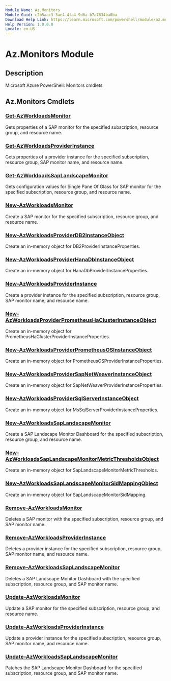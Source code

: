 ```yaml
---
Module Name: Az.Monitors
Module Guid: c2b5aac3-3ae4-4fa4-9d6a-b7a7834ba0ba
Download Help Link: https://learn.microsoft.com/powershell/module/az.monitors
Help Version: 1.0.0.0
Locale: en-US
---
```


# Az.Monitors Module
## Description
Microsoft Azure PowerShell: Monitors cmdlets

## Az.Monitors Cmdlets
### [Get-AzWorkloadsMonitor](Get-AzWorkloadsMonitor.md)
Gets properties of a SAP monitor for the specified subscription, resource group, and resource name.

### [Get-AzWorkloadsProviderInstance](Get-AzWorkloadsProviderInstance.md)
Gets properties of a provider instance for the specified subscription, resource group, SAP monitor name, and resource name.

### [Get-AzWorkloadsSapLandscapeMonitor](Get-AzWorkloadsSapLandscapeMonitor.md)
Gets configuration values for Single Pane Of Glass for SAP monitor for the specified subscription, resource group, and resource name.

### [New-AzWorkloadsMonitor](New-AzWorkloadsMonitor.md)
Create a SAP monitor for the specified subscription, resource group, and resource name.

### [New-AzWorkloadsProviderDB2InstanceObject](New-AzWorkloadsProviderDB2InstanceObject.md)
Create an in-memory object for DB2ProviderInstanceProperties.

### [New-AzWorkloadsProviderHanaDbInstanceObject](New-AzWorkloadsProviderHanaDbInstanceObject.md)
Create an in-memory object for HanaDbProviderInstanceProperties.

### [New-AzWorkloadsProviderInstance](New-AzWorkloadsProviderInstance.md)
Create a provider instance for the specified subscription, resource group, SAP monitor name, and resource name.

### [New-AzWorkloadsProviderPrometheusHaClusterInstanceObject](New-AzWorkloadsProviderPrometheusHaClusterInstanceObject.md)
Create an in-memory object for PrometheusHaClusterProviderInstanceProperties.

### [New-AzWorkloadsProviderPrometheusOSInstanceObject](New-AzWorkloadsProviderPrometheusOSInstanceObject.md)
Create an in-memory object for PrometheusOSProviderInstanceProperties.

### [New-AzWorkloadsProviderSapNetWeaverInstanceObject](New-AzWorkloadsProviderSapNetWeaverInstanceObject.md)
Create an in-memory object for SapNetWeaverProviderInstanceProperties.

### [New-AzWorkloadsProviderSqlServerInstanceObject](New-AzWorkloadsProviderSqlServerInstanceObject.md)
Create an in-memory object for MsSqlServerProviderInstanceProperties.

### [New-AzWorkloadsSapLandscapeMonitor](New-AzWorkloadsSapLandscapeMonitor.md)
Create a SAP Landscape Monitor Dashboard for the specified subscription, resource group, and resource name.

### [New-AzWorkloadsSapLandscapeMonitorMetricThresholdsObject](New-AzWorkloadsSapLandscapeMonitorMetricThresholdsObject.md)
Create an in-memory object for SapLandscapeMonitorMetricThresholds.

### [New-AzWorkloadsSapLandscapeMonitorSidMappingObject](New-AzWorkloadsSapLandscapeMonitorSidMappingObject.md)
Create an in-memory object for SapLandscapeMonitorSidMapping.

### [Remove-AzWorkloadsMonitor](Remove-AzWorkloadsMonitor.md)
Deletes a SAP monitor with the specified subscription, resource group, and SAP monitor name.

### [Remove-AzWorkloadsProviderInstance](Remove-AzWorkloadsProviderInstance.md)
Deletes a provider instance for the specified subscription, resource group, SAP monitor name, and resource name.

### [Remove-AzWorkloadsSapLandscapeMonitor](Remove-AzWorkloadsSapLandscapeMonitor.md)
Deletes a SAP Landscape Monitor Dashboard with the specified subscription, resource group, and SAP monitor name.

### [Update-AzWorkloadsMonitor](Update-AzWorkloadsMonitor.md)
Update a SAP monitor for the specified subscription, resource group, and resource name.

### [Update-AzWorkloadsProviderInstance](Update-AzWorkloadsProviderInstance.md)
Update a provider instance for the specified subscription, resource group, SAP monitor name, and resource name.

### [Update-AzWorkloadsSapLandscapeMonitor](Update-AzWorkloadsSapLandscapeMonitor.md)
Patches the SAP Landscape Monitor Dashboard for the specified subscription, resource group, and SAP monitor name.

